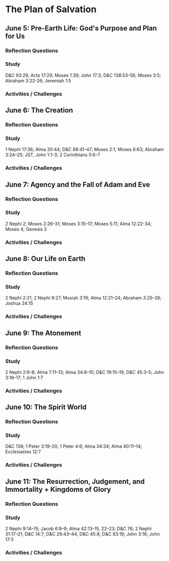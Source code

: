 # The Plan of Salvation

## June 5: Pre-Earth Life: God's Purpose and Plan for Us

### Reflection Questions

### Study

D&C 93:29; Acts 17:29; Moses 1:39; John 17:3; D&C 138:53-56; Moses 3:5; Abraham 3:22-26; Jeremiah 1:5

### Activities / Challenges

## June 6: The Creation

### Reflection Questions

### Study

1 Nephi 17:36; Alma 30:44; D&C 88:41–47; Moses 2:1; Moses 6:63; Abraham 3:24–25; JST, John 1:1–3; 2 Corinthians 5:6–7

### Activities / Challenges

## June 7: Agency and the Fall of Adam and Eve

### Reflection Questions

### Study

2 Nephi 2; Moses 2:26–31; Moses 3:15–17; Moses 5:11; Alma 12:22-34; Moses 4; Genesis 3

### Activities / Challenges

## June 8: Our Life on Earth

### Reflection Questions

### Study

2 Nephi 2:21; 2 Nephi 9:27; Mosiah 3:19; Alma 12:21–24; Abraham 3:25–26; Joshua 24:15

### Activities / Challenges

## June 9: The Atonement

### Reflection Questions

### Study

2 Nephi 2:6–8; Alma 7:11–13; Alma 34:8–10; D&C 19:15–19; D&C 45:3–5; John 3:16–17; 1 John 1:7

### Activities / Challenges

## June 10: The Spirit World

### Reflection Questions

### Study

D&C 138; 1 Peter 3:19–20; 1 Peter 4:6; Alma 34:34; Alma 40:11–14; Ecclesiastes 12:7

### Activities / Challenges

## June 11: The Resurrection, Judgement, and Immortality + Kingdoms of Glory 

### Reflection Questions

### Study

2 Nephi 9:14–15; Jacob 6:8–9; Alma 42:13–15, 22–23; D&C 76; 2 Nephi 31:17–21; D&C 14:7; D&C 29:43–44; D&C 45:8; D&C 93:19; John 3:16; John 17:3

### Activities / Challenges
